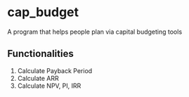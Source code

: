 # cap_budget
A program that helps people plan via capital budgeting tools

## Functionalities

1. Calculate Payback Period
2. Calculate ARR
3. Calculate NPV, PI, IRR
